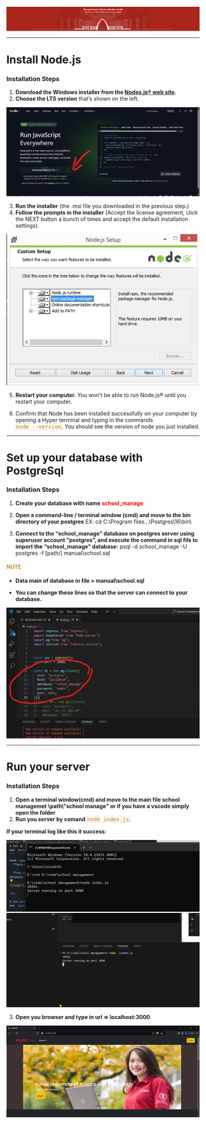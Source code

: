 ﻿
![image](./manual/image/head.png)
<hr>

# Install Node.js
###  Installation Steps

1. **Download the Windows installer from the [Nodes.js® web site](https://nodejs.org/en).**
2. **Choose the LTS version** that’s shown on the left.

![image](./manual/image/node1.png)

3. **Run the installer** (the .msi file you downloaded in the previous step.)
4. **Follow the prompts in the installer** (Accept the license agreement, click the NEXT button a bunch of times and accept the default installation settings).

![image](./manual/image/node2.png)

5. **Restart your computer.** You won’t be able to run Node.js® until you restart your computer. 

6. Confirm that Node has been installed successfully on your computer by opening a Hyper terminal and typing in the commands <span style="display: inline-block;border: 1px solid #ddd;font-family: monospace;color: #c47500;">node --version</span>.
You should see the version of node you just installed.

<hr>

# Set up your database with PostgreSql
###  Installation Steps

1. **Create your database with name** <strong style="font-weight: bold;color:red">school_manage</strong>

2. **Open a command-line / terminal window (cmd) and move to the bin directory of your postgres** EX: cd C:\Program files\...\Postgres\16\bin\

3. **Connect to the “school_manage” database on postgres server using superuser account “postgres”, and execute the command in sql file to import the “school_manage” database:** psql -d school_manage -U postgres -f [path/] manual\school.sql

#### <div style="color:rgb(193, 138, 57);">NOTE</div>
- **Data main of database in file > manual\school.sql**

- **You can change these lines so that the server can connect to your database.**

![image](./manual/image/database1.png)

<hr>

# Run your server
###  Installation Steps

1. **Open a terminal window(cmd) and move to the main file school managemet \path\\"school manage" or if you have a vscode simply open the folder**
2. **Run you server by comand** <div style="display: inline-block;border: 1px solid #ddd;font-family: monospace;color: #c47500;">node index.js</div>.

**If your terminal log like this it success**:

![image](./manual/image/run1.png)
![image](./manual/image/run2.png)

3. **Open you browser and type in url => localhost:3000**

![image](./manual/image/success.png)